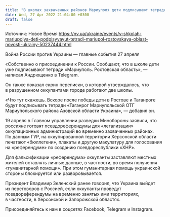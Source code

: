 ```yaml
---
title: "В школах захваченных районов Мариуполя дети подписывают тетради «Мариуполь. Ростовская область» — советник мэра"
date: Wed, 27 Apr 2022 21:04:00 +0300
draft: false
---
```

Источник: Новое Время https://nv.ua/ukraine/events/v-shkolah-mariupolya-deti-podpisyvayut-tetradi-mariupol-rostovskaya-oblast-novosti-ukrainy-50237444.html


Война России против Украины — главные события 27 апреля

«Собственно о присоединении к России. Сообщают, что в школе дети уже подписывают тетради «Мариуполь. Ростовская область», — написал Андрющенко в Telegram.

Он также показал скрин переписки, в которой утверждалось, что в разрушенном оккупантами городе работают две школы.

«Что тут скажешь. Вскоре после победы дети в Ростове и Таганроге будут подписывать тетради «Таганрог Мариупольской ОТГ Мариупольского района Азовской области Украина», — добавил он.

19 апреля в Главном управлении разведки Минобороны заявили, что россияне готовят псевдореферендумы для «легализации» оккупационных администраций во временно захваченных районах. По данным ГУР, на оккупированной территории Херсонской области печатают «бюллетени», плакаты и другую макулатуру для голосования на «референдуме» по созданию псевдореспублики «ХНР».

Для фальсификации «референдума» оккупанты заставляют местных жителей оставлять личные данные, в частности, во время получения «гуманитарной помощи». При этом гуманитарная помощь украинской стороны блокируется или разворовывается.

Президент Владимир Зеленский ранее говорил, что Украина выйдет из переговоров с Россией, если оккупанты проведут псевдореферендумы на временно занятых ими территориях, в частности, в Херсонской и Запорожской областях.

Присоединяйтесь к нам в соцсетях Facebook, Telegram и Instagram.
